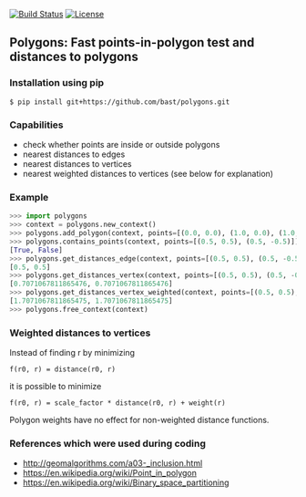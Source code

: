 [![Build Status](https://travis-ci.org/bast/polygons.svg?branch=master)](https://travis-ci.org/bast/polygons/builds)
[![License](https://img.shields.io/badge/license-%20GPL-blue.svg)](../master/LICENSE)


## Polygons: Fast points-in-polygon test and distances to polygons

### Installation using pip

```shell
$ pip install git+https://github.com/bast/polygons.git
```


### Capabilities

- check whether points are inside or outside polygons
- nearest distances to edges
- nearest distances to vertices
- nearest weighted distances to vertices (see below for explanation)


### Example

```python
>>> import polygons
>>> context = polygons.new_context()
>>> polygons.add_polygon(context, points=[(0.0, 0.0), (1.0, 0.0), (1.0, 1.0), (0.0, 1.0), (0.0, 0.0)], weights=[1.0]*5)
>>> polygons.contains_points(context, points=[(0.5, 0.5), (0.5, -0.5)])
[True, False]
>>> polygons.get_distances_edge(context, points=[(0.5, 0.5), (0.5, -0.5)])
[0.5, 0.5]
>>> polygons.get_distances_vertex(context, points=[(0.5, 0.5), (0.5, -0.5)])
[0.7071067811865476, 0.7071067811865476]
>>> polygons.get_distances_vertex_weighted(context, points=[(0.5, 0.5), (0.5, -0.5)], scale_factors=[1.0]*2)
[1.7071067811865475, 1.7071067811865475]
>>> polygons.free_context(context)
```


### Weighted distances to vertices

Instead of finding r by minimizing
```
f(r0, r) = distance(r0, r)
```
it is possible to minimize
```
f(r0, r) = scale_factor * distance(r0, r) + weight(r)
```

Polygon weights have no effect for non-weighted distance functions.


### References which were used during coding

- http://geomalgorithms.com/a03-_inclusion.html
- https://en.wikipedia.org/wiki/Point_in_polygon
- https://en.wikipedia.org/wiki/Binary_space_partitioning
